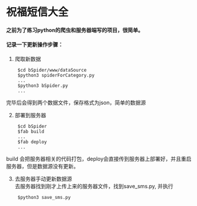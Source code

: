 # 祝福短信大全  
#### 之前为了练习python的爬虫和服务器端写的项目，很简单。  
#### 记录一下更新操作步骤：  
1. 爬取新数据  
  
        $cd bSpider/www/dataSource
        $python3 spiderForCategory.py
        ...
        $python3 bSpider.py
        ...
 完毕后会得到两个数据文件，保存格式为json，简单的数据源

2. 部署到服务器

        $cd bSpider 
        $fab build
        ...
        $fab deploy
        ...
 build 会把服务器相关的代码打包，deploy会直接传到服务器上部署好，并且重启服务器，但是数据源没有更新。

3. 去服务器手动更新数据源  
去服务器找到刚才上传上来的服务器文件，找到save_sms.py, 并执行

        $python3 save_sms.py

